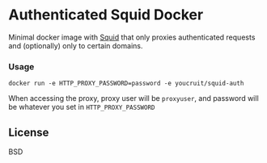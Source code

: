 # Authenticated Squid Docker

Minimal docker image with [Squid] that only proxies authenticated requests and (optionally) only to certain domains.

### Usage
```
docker run -e HTTP_PROXY_PASSWORD=password -e youcruit/squid-auth
```

When accessing the proxy, proxy user will be ```proxyuser```, and password will be whatever you set in ```HTTP_PROXY_PASSWORD```

License
----

BSD

   [squid]: <http://www.squid-cache.org/>

